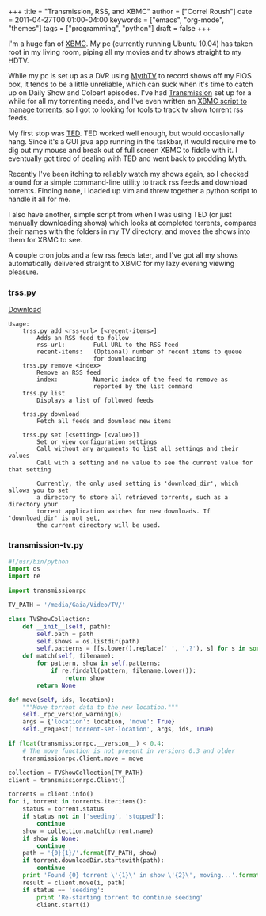 +++
title = "Transmission, RSS, and XBMC"
author = ["Correl Roush"]
date = 2011-04-27T00:01:00-04:00
keywords = ["emacs", "org-mode", "themes"]
tags = ["programming", "python"]
draft = false
+++

I'm a huge fan of [XBMC](http://www.xbmc.org/). My pc (currently running Ubuntu 10.04) has taken root in my
living room, piping all my movies and tv shows straight to my HDTV.

While my pc is set up as a DVR using [MythTV](http://www.mythtv.org) to record shows off my FIOS box, it tends to be a little unreliable, which can suck when it's time to catch up on Daily Show and Colbert episodes.
I've had [Transmission](http://www.transmissionbt.com/) set up for a while for all my torrenting needs, and
I've even written an [XBMC script to manage torrents](https://github.com/correl/Transmission-XBMC), so I got to looking for
tools to track tv show torrent rss feeds.

<!--more-->

My first stop was [TED](http://ted.nu/). TED worked well enough, but would occasionally hang.
Since it's a GUI java app running in the taskbar, it would require me to dig
out my mouse and break out of full screen XBMC to fiddle with it. I eventually
got tired of dealing with TED and went back to prodding Myth.

Recently I've been itching to reliably watch my shows again, so I checked around
for a simple command-line utility to track rss feeds and download torrents.
Finding none, I loaded up vim and threw together a python script to handle it
all for me.

I also have another, simple script from when I was using TED (or just manually
downloading shows) which looks at completed torrents, compares their names with
the folders in my TV directory, and moves the shows into them for XBMC to see.

A couple cron jobs and a few rss feeds later, and I've got all my shows
automatically delivered straight to XBMC for my lazy evening viewing pleasure.

### trss.py
[Download](https://github.com/correl/trss/raw/master/trss.py)

```
Usage:
    trss.py add <rss-url> [<recent-items>]
        Adds an RSS feed to follow
        rss-url:        Full URL to the RSS feed
        recent-items:   (Optional) number of recent items to queue
                        for downloading
    trss.py remove <index>
        Remove an RSS feed
        index:          Numeric index of the feed to remove as
                        reported by the list command
    trss.py list
        Displays a list of followed feeds

    trss.py download
        Fetch all feeds and download new items

    trss.py set [<setting> [<value>]]
        Set or view configuration settings
        Call without any arguments to list all settings and their values
        Call with a setting and no value to see the current value for that setting

        Currently, the only used setting is 'download_dir', which allows you to set
        a directory to store all retrieved torrents, such as a directory your
        torrent application watches for new downloads. If 'download_dir' is not set,
        the current directory will be used.
```

### transmission-tv.py
```python
#!/usr/bin/python
import os
import re

import transmissionrpc

TV_PATH = '/media/Gaia/Video/TV/'

class TVShowCollection:
	def __init__(self, path):
		self.path = path
		self.shows = os.listdir(path)
		self.patterns = [[s.lower().replace(' ', '.?'), s] for s in sorted(self.shows, key=len, reverse=True)]
	def match(self, filename):
		for pattern, show in self.patterns:
			if re.findall(pattern, filename.lower()):
				return show
		return None

def move(self, ids, location):
	"""Move torrent data to the new location."""
	self._rpc_version_warning(6)
	args = {'location': location, 'move': True}
	self._request('torrent-set-location', args, ids, True)

if float(transmissionrpc.__version__) < 0.4:
	# The move function is not present in versions 0.3 and older
	transmissionrpc.Client.move = move

collection = TVShowCollection(TV_PATH)
client = transmissionrpc.Client()

torrents = client.info()
for i, torrent in torrents.iteritems():
	status = torrent.status
	if status not in ['seeding', 'stopped']:
		continue
	show = collection.match(torrent.name)
	if show is None:
		continue
	path = '{0}{1}/'.format(TV_PATH, show)
	if torrent.downloadDir.startswith(path):
		continue
	print 'Found {0} torrent \'{1}\' in show \'{2}\', moving...'.format(status, torrent.name, show)
	result = client.move(i, path)
	if status == 'seeding':
		print 'Re-starting torrent to continue seeding'
		client.start(i)
```
